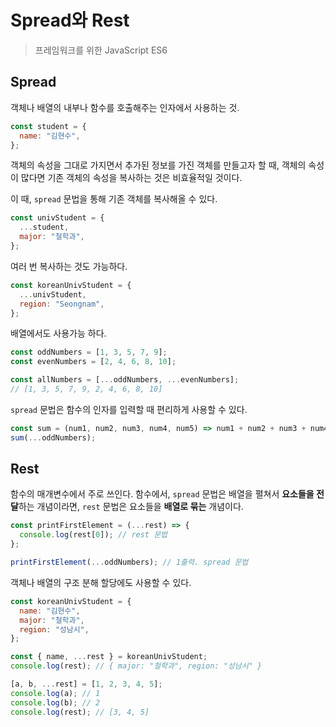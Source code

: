 # Spread와 Rest

> 프레임워크를 위한 JavaScript ES6

## Spread

객체나 배열의 내부나 함수를 호출해주는 인자에서 사용하는 것.

```js
const student = {
  name: "김현수",
};
```

객체의 속성을 그대로 가지면서 추가된 정보를 가진 객체를 만들고자 할 때, 객체의 속성이 많다면 기존 객체의 속성을 복사하는 것은 비효율적일 것이다.

이 때, `spread` 문법을 통해 기존 객체를 복사해올 수 있다.

```js
const univStudent = {
  ...student,
  major: "철학과",
};
```

여러 번 복사하는 것도 가능하다.

```js
const koreanUnivStudent = {
  ...univStudent,
  region: "Seongnam",
};
```

배열에서도 사용가능 하다.

```js
const oddNumbers = [1, 3, 5, 7, 9];
const evenNumbers = [2, 4, 6, 8, 10];

const allNumbers = [...oddNumbers, ...evenNumbers];
// [1, 3, 5, 7, 9, 2, 4, 6, 8, 10]
```

`spread` 문법은 함수의 인자를 입력할 때 편리하게 사용할 수 있다.

```js
const sum = (num1, num2, num3, num4, num5) => num1 + num2 + num3 + num4 + num5;
sum(...oddNumbers);
```

## Rest

함수의 매개변수에서 주로 쓰인다.
함수에서, `spread` 문법은 배열을 펼쳐서 **요소들을 전달**하는 개념이라면, `rest` 문법은 요소들을 **배열로 묶는** 개념이다.

```js
const printFirstElement = (...rest) => {
  console.log(rest[0]); // rest 문법
};

printFirstElement(...oddNumbers); // 1출력. spread 문법
```

객체나 배열의 구조 분해 할당에도 사용할 수 있다.

```js
const koreanUnivStudent = {
  name: "김현수",
  major: "철학과",
  region: "성남시",
};

const { name, ...rest } = koreanUnivStudent;
console.log(rest); // { major: "철학과", region: "성남시" }
```

```js
[a, b, ...rest] = [1, 2, 3, 4, 5];
console.log(a); // 1
console.log(b); // 2
console.log(rest); // [3, 4, 5]
```
